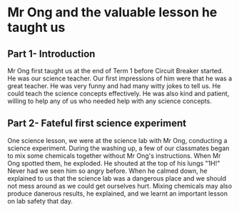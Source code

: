 # Mr Ong and the valuable lesson he taught us

## Part 1- Introduction 
Mr Ong first taught us at the end of Term 1 before Circuit Breaker started.  He was our science teacher.  Our first impressions of him were that he was a great teacher.  He was very funny and had many witty jokes to tell us.  He could teach the science concepts effectively.  He was also kind and patient, willing to help any of us who needed help with any science concepts.

## Part 2- Fateful first science experiment
One science lesson, we were at the science lab with Mr Ong, conducting a science experiment.  During the washing up, a few of our classmates began to mix some chemicals together without Mr Ong's instructions.  When Mr Ong spotted them, he exploded.  He shouted at the top of his lungs "1H!"  Never had we seen him so angry before.  When he calmed down, he explained to us that the science lab was a dangerous place and we should not mess around as we could get ourselves hurt.  Mixing chemicals may also produce danerous results, he explained, and we learnt an important lesson on lab safety that day.
